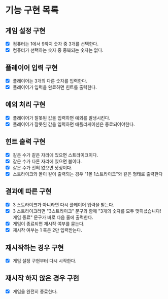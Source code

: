 # 기능 구현 목록

## 게임 설정 구현

- [x] 컴퓨터는 1에서 9까지 숫자 중 3개를 선택한다.
- [x] 컴퓨터가 선택하는 숫자 중 중복되는 숫자는 없다.

## 플레이어 입력 구현

- [x] 플레이어는 3개의 다른 숫자를 입력한다.
- [x] 플레이어가 입력을 완료하면 힌트를 출력한다.

## 예외 처리 구현

- [x] 플레이어가 잘못된 값을 입력하면 예외를 발생시킨다.
- [x] 플레이어가 잘못된 값을 입력하면 애플리케이션은 종료되어야한다.

## 힌트 출력 구현

- [x] 같은 수가 같은 자리에 있으면 스트라이크이다.
- [x] 같은 수가 다른 자리에 있으면 볼이다.
- [x] 같은 수가 전혀 없으면 낫싱이다.
- [x] 스트라이크와 볼이 같이 출력되는 경우 "1볼 1스트라이크"와 같은 형태로 출력한다

## 결과에 따른 구현

- [x] 3 스트라이크가 아니라면 다시 플레이어 입력을 받는다.
- [x] 3 스트라이크라면 "3스트라이크" 문구와 함께 "3개의 숫자를 모두 맞히셨습니다! 게임 종료" 문구가 바로 다음 줄에 출력한다.
- [x] 게임이 종료되면 재시작 여부를 묻는다.
- [x] 재시작 여부는 1 혹은 2만 입력받는다.

## 재시작하는 경우 구현

- [x] 게임 설정 구현부터 다시 시작한다.

## 재시작 하지 않은 경우 구현

- [x] 게임을 완전히 종료한다.
